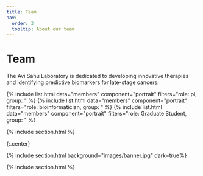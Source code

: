 ```yaml
---
title: Team
nav:
  order: 3
  tooltip: About our team
---
```


# <i class="fas fa-users"></i>Team

The Avi Sahu Laboratory is dedicated to developing innovative therapies and identifying predictive biomarkers for late-stage cancers. 

{% include list.html data="members" component="portrait" filters="role: pi, group: " %}
{% include list.html data="members" component="portrait" filters="role: bioinformatician, group: " %}
{% include list.html data="members" component="portrait" filters="role: Graduate Student, group: " %}

{% include section.html %}

{:.center}

{% include section.html background="images/banner.jpg" dark=true%}


{% include section.html %}
